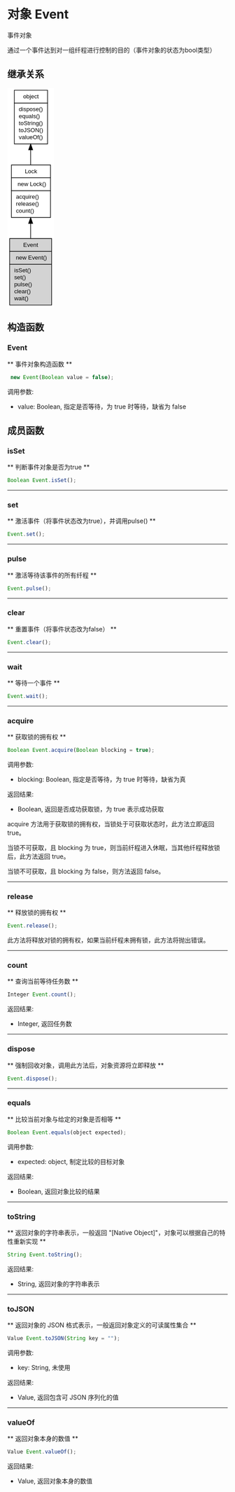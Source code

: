 # 对象 Event
事件对象

通过一个事件达到对一组纤程进行控制的目的（事件对象的状态为bool类型）

## 继承关系
<div class="inherits"><svg width="80pt" height="376pt" viewBox="0.00 0.00 80.00 376.00" xmlns="http://www.w3.org/2000/svg" xmlns:xlink="http://www.w3.org/1999/xlink">
<g id="graph0" class="graph" transform="scale(1 1) rotate(0) translate(4 372)">
<title>%0</title>
<polygon fill="#ffffff" stroke="transparent" points="-4,4 -4,-372 76,-372 76,4 -4,4"/>
<!-- object -->
<g id="node1" class="node">
<title>object</title>
<g id="a_node1"><a xlink:href="object.md" xlink:title="object">
<polygon fill="#ffffff" stroke="transparent" points="7.5,-276 7.5,-368 64.5,-368 64.5,-276 7.5,-276"/>
<polygon fill="none" stroke="#000000" points="8,-346 8,-368 65,-368 65,-346 8,-346"/>
<text text-anchor="start" x="23.1625" y="-354" font-family="Helvetica,sans-Serif" font-size="10.00" fill="#000000">object</text>
<polygon fill="none" stroke="#000000" points="8,-276 8,-346 65,-346 65,-276 8,-276"/>
<text text-anchor="start" x="13" y="-332" font-family="Helvetica,sans-Serif" font-size="10.00" fill="#000000"> dispose()</text>
<text text-anchor="start" x="13" y="-320" font-family="Helvetica,sans-Serif" font-size="10.00" fill="#000000"> equals()</text>
<text text-anchor="start" x="13" y="-308" font-family="Helvetica,sans-Serif" font-size="10.00" fill="#000000"> toString()</text>
<text text-anchor="start" x="13" y="-296" font-family="Helvetica,sans-Serif" font-size="10.00" fill="#000000"> toJSON()</text>
<text text-anchor="start" x="13" y="-284" font-family="Helvetica,sans-Serif" font-size="10.00" fill="#000000"> valueOf()</text>
</a>
</g>
</g>
<!-- Lock -->
<g id="node2" class="node">
<title>Lock</title>
<g id="a_node2"><a xlink:href="Lock.md" xlink:title="Lock">
<polygon fill="#ffffff" stroke="transparent" points="2.5,-150 2.5,-240 69.5,-240 69.5,-150 2.5,-150"/>
<polygon fill="none" stroke="#000000" points="3,-218 3,-240 70,-240 70,-218 3,-218"/>
<text text-anchor="start" x="25.941" y="-226" font-family="Helvetica,sans-Serif" font-size="10.00" fill="#000000">Lock</text>
<polygon fill="none" stroke="#000000" points="3,-196 3,-218 70,-218 70,-196 3,-196"/>
<text text-anchor="start" x="8" y="-204" font-family="Helvetica,sans-Serif" font-size="10.00" fill="#000000">  new Lock()</text>
<polygon fill="none" stroke="#000000" points="3,-150 3,-196 70,-196 70,-150 3,-150"/>
<text text-anchor="start" x="8" y="-182" font-family="Helvetica,sans-Serif" font-size="10.00" fill="#000000"> acquire()</text>
<text text-anchor="start" x="8" y="-170" font-family="Helvetica,sans-Serif" font-size="10.00" fill="#000000"> release()</text>
<text text-anchor="start" x="8" y="-158" font-family="Helvetica,sans-Serif" font-size="10.00" fill="#000000"> count()</text>
</a>
</g>
</g>
<!-- object&#45;&gt;Lock -->
<g id="edge1" class="edge">
<title>object-&gt;Lock</title>
<path fill="none" stroke="#000000" d="M36,-265.5361C36,-257.0253 36,-248.3439 36,-240.1135"/>
<polygon fill="#000000" stroke="#000000" points="32.5001,-265.7908 36,-275.7908 39.5001,-265.7909 32.5001,-265.7908"/>
</g>
<!-- Event -->
<g id="node3" class="node">
<title>Event</title>
<g id="a_node3"><a xlink:title="Event">
<polygon fill="#d3d3d3" stroke="transparent" points="0,0 0,-114 72,-114 72,0 0,0"/>
<polygon fill="none" stroke="#000000" points="0,-92 0,-114 72,-114 72,-92 0,-92"/>
<text text-anchor="start" x="23.217" y="-100" font-family="Helvetica,sans-Serif" font-size="10.00" fill="#000000">Event</text>
<polygon fill="none" stroke="#000000" points="0,-70 0,-92 72,-92 72,-70 0,-70"/>
<text text-anchor="start" x="5" y="-78" font-family="Helvetica,sans-Serif" font-size="10.00" fill="#000000">  new Event()</text>
<polygon fill="none" stroke="#000000" points="0,0 0,-70 72,-70 72,0 0,0"/>
<text text-anchor="start" x="5" y="-56" font-family="Helvetica,sans-Serif" font-size="10.00" fill="#000000"> isSet()</text>
<text text-anchor="start" x="5" y="-44" font-family="Helvetica,sans-Serif" font-size="10.00" fill="#000000"> set()</text>
<text text-anchor="start" x="5" y="-32" font-family="Helvetica,sans-Serif" font-size="10.00" fill="#000000"> pulse()</text>
<text text-anchor="start" x="5" y="-20" font-family="Helvetica,sans-Serif" font-size="10.00" fill="#000000"> clear()</text>
<text text-anchor="start" x="5" y="-8" font-family="Helvetica,sans-Serif" font-size="10.00" fill="#000000"> wait()</text>
</a>
</g>
</g>
<!-- Lock&#45;&gt;Event -->
<g id="edge2" class="edge">
<title>Lock-&gt;Event</title>
<path fill="none" stroke="#000000" d="M36,-139.7882C36,-131.426 36,-122.7822 36,-114.3754"/>
<polygon fill="#000000" stroke="#000000" points="32.5001,-139.8136 36,-149.8136 39.5001,-139.8137 32.5001,-139.8136"/>
</g>
</g>
</svg></div>

## 构造函数
        
### Event
** 事件对象构造函数 **
```JavaScript
 new Event(Boolean value = false);
```

调用参数:
* value: Boolean, 指定是否等待，为 true 时等待，缺省为 false

## 成员函数
        
### isSet
** 判断事件对象是否为true **
```JavaScript
Boolean Event.isSet();
```

--------------------------
### set
** 激活事件（将事件状态改为true），并调用pulse() **
```JavaScript
Event.set();
```

--------------------------
### pulse
** 激活等待该事件的所有纤程 **
```JavaScript
Event.pulse();
```

--------------------------
### clear
** 重置事件（将事件状态改为false） **
```JavaScript
Event.clear();
```

--------------------------
### wait
** 等待一个事件 **
```JavaScript
Event.wait();
```

--------------------------
### acquire
** 获取锁的拥有权 **
```JavaScript
Boolean Event.acquire(Boolean blocking = true);
```

调用参数:
* blocking: Boolean, 指定是否等待，为 true 时等待，缺省为真

返回结果:
* Boolean, 返回是否成功获取锁，为 true 表示成功获取

acquire 方法用于获取锁的拥有权，当锁处于可获取状态时，此方法立即返回 true。

当锁不可获取，且 blocking 为 true，则当前纤程进入休眠，当其他纤程释放锁后，此方法返回 true。

当锁不可获取，且 blocking 为 false，则方法返回 false。

--------------------------
### release
** 释放锁的拥有权 **
```JavaScript
Event.release();
```

此方法将释放对锁的拥有权，如果当前纤程未拥有锁，此方法将抛出错误。

--------------------------
### count
** 查询当前等待任务数 **
```JavaScript
Integer Event.count();
```

返回结果:
* Integer, 返回任务数

--------------------------
### dispose
** 强制回收对象，调用此方法后，对象资源将立即释放 **
```JavaScript
Event.dispose();
```

--------------------------
### equals
** 比较当前对象与给定的对象是否相等 **
```JavaScript
Boolean Event.equals(object expected);
```

调用参数:
* expected: object, 制定比较的目标对象

返回结果:
* Boolean, 返回对象比较的结果

--------------------------
### toString
** 返回对象的字符串表示，一般返回 "[Native Object]"，对象可以根据自己的特性重新实现 **
```JavaScript
String Event.toString();
```

返回结果:
* String, 返回对象的字符串表示

--------------------------
### toJSON
** 返回对象的 JSON 格式表示，一般返回对象定义的可读属性集合 **
```JavaScript
Value Event.toJSON(String key = "");
```

调用参数:
* key: String, 未使用

返回结果:
* Value, 返回包含可 JSON 序列化的值

--------------------------
### valueOf
** 返回对象本身的数值 **
```JavaScript
Value Event.valueOf();
```

返回结果:
* Value, 返回对象本身的数值

